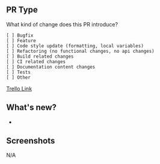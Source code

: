## PR Type
What kind of change does this PR introduce?
```
[ ] Bugfix
[ ] Feature
[ ] Code style update (formatting, local variables)
[ ] Refactoring (no functional changes, no api changes)
[ ] Build related changes
[ ] CI related changes
[ ] Documentation content changes
[ ] Tests
[ ] Other
```
[Trello Link](https://xsolve.atlassian.net/browse/PROJECT_KEY)

## What's new?
-

## Screenshots
N/A
